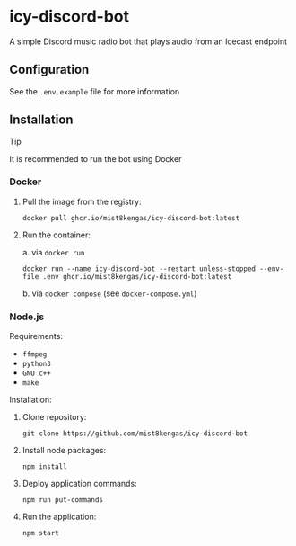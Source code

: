 # icy-discord-bot

A simple Discord music radio bot that plays audio from an Icecast endpoint

## Configuration

See the `.env.example` file for more information

## Installation

> [!TIP]
> It is recommended to run the bot using Docker

### Docker

1. Pull the image from the registry:
   ```
   docker pull ghcr.io/mist8kengas/icy-discord-bot:latest
   ```
2. Run the container:

   a. via `docker run`

   ```
   docker run --name icy-discord-bot --restart unless-stopped --env-file .env ghcr.io/mist8kengas/icy-discord-bot:latest
   ```

   b. via `docker compose` (see `docker-compose.yml`)

### Node.js

Requirements:

- `ffmpeg`
- `python3`
- `GNU c++`
- `make`

Installation:

1. Clone repository:
   ```
   git clone https://github.com/mist8kengas/icy-discord-bot
   ```
2. Install node packages:
   ```
   npm install
   ```
3. Deploy application commands:
   ```
   npm run put-commands
   ```
4. Run the application:
   ```
   npm start
   ```
